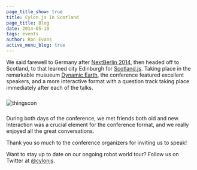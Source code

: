 ```yaml
---
page_title_show: true
title: Cylon.js In Scotland
page_title: Blog
date: 2014-05-10
tags: events
author: Ron Evans
active_menu_blog: true
---
```


We said farewell to Germany after [NextBerlin 2014](), then headed off to Scotland, to that learned city Edinburgh for [Scotland.js](). Taking place in the remarkable musueum [Dynamic Earth](), the conference featured excellent speakers, and a more interactive format with a question track taking place immediately after each of the talks.

<img src="next image here" alt="thingscon" style="margin: 10px 0;">

During both days of the conference, we met friends both old and new. Interaction was a crucial element for the conference format, and we really enjoyed all the great conversations.

Thank you so much to the conference organizers for inviting us to speak!

Want to stay up to date on our ongoing robot world tour? Follow us on Twitter at [@cylonjs](http://twitter.com/cylonjs).
